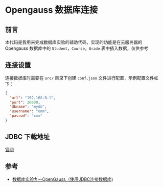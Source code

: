 # Opengauss 数据库连接

## 前言

本代码是我用来完成数据库实验的辅助代码，实现的功能是在云服务器的 Opengauss 数据库中的 `Student`，`Course`，`Grade` 表中插入数据，仅供参考

## 连接设置

连接数据库时需要在 `src/` 目录下创建 `conf.json` 文件进行配置，示例配置文件如下：

```json
{
  "url": "192.168.0.1",
  "port": 26000,
  "dbname": "mydb",
  "username": "omm",
  "passwd": "xxx"
}
```

## JDBC 下载地址

[官网](https://opengauss.org/zh/download.html)

## 参考

- [数据库实验九--OpenGauss（使用JDBC连接数据库)](https://blog.csdn.net/qq_51594676/article/details/124730866)